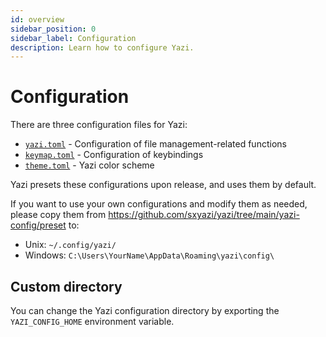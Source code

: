 ```yaml
---
id: overview
sidebar_position: 0
sidebar_label: Configuration
description: Learn how to configure Yazi.
---
```


# Configuration

There are three configuration files for Yazi:

- [`yazi.toml`](./yazi.md) - Configuration of file management-related functions
- [`keymap.toml`](./keymap.md) - Configuration of keybindings
- [`theme.toml`](./theme.md) - Yazi color scheme

Yazi presets these configurations upon release, and uses them by default.

If you want to use your own configurations and modify them as needed, please copy them from https://github.com/sxyazi/yazi/tree/main/yazi-config/preset to:

- Unix: `~/.config/yazi/`
- Windows: `C:\Users\YourName\AppData\Roaming\yazi\config\`

## Custom directory

You can change the Yazi configuration directory by exporting the `YAZI_CONFIG_HOME` environment variable.
